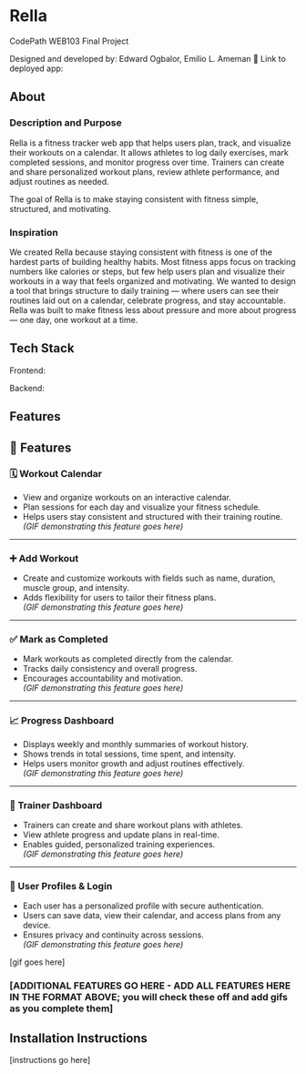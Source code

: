 # Rella

CodePath WEB103 Final Project

Designed and developed by: Edward Ogbalor,  Emilio L. Ameman
🔗 Link to deployed app:

## About

### Description and Purpose

Rella is a fitness tracker web app that helps users plan, track, and visualize their workouts on a calendar. It allows athletes to log daily exercises, mark completed sessions, and monitor progress over time. Trainers can create and share personalized workout plans, review athlete performance, and adjust routines as needed.

The goal of Rella is to make staying consistent with fitness simple, structured, and motivating.

### Inspiration

We created Rella because staying consistent with fitness is one of the hardest parts of building healthy habits. Most fitness apps focus on tracking numbers like calories or steps, but few help users plan and visualize their workouts in a way that feels organized and motivating.
We wanted to design a tool that brings structure to daily training — where users can see their routines laid out on a calendar, celebrate progress, and stay accountable. Rella was built to make fitness less about pressure and more about progress — one day, one workout at a time.

## Tech Stack

Frontend:

Backend:

## Features

## 🌟 Features

### 🗓️ Workout Calendar
- View and organize workouts on an interactive calendar.  
- Plan sessions for each day and visualize your fitness schedule.  
- Helps users stay consistent and structured with their training routine.  
*(GIF demonstrating this feature goes here)*  

---

### ➕ Add Workout
- Create and customize workouts with fields such as name, duration, muscle group, and intensity.  
- Adds flexibility for users to tailor their fitness plans.  
*(GIF demonstrating this feature goes here)*  

---

### ✅ Mark as Completed
- Mark workouts as completed directly from the calendar.  
- Tracks daily consistency and overall progress.  
- Encourages accountability and motivation.  
*(GIF demonstrating this feature goes here)*  

---

### 📈 Progress Dashboard
- Displays weekly and monthly summaries of workout history.  
- Shows trends in total sessions, time spent, and intensity.  
- Helps users monitor growth and adjust routines effectively.  
*(GIF demonstrating this feature goes here)*  

---

### 👥 Trainer Dashboard
- Trainers can create and share workout plans with athletes.  
- View athlete progress and update plans in real-time.  
- Enables guided, personalized training experiences.  
*(GIF demonstrating this feature goes here)*  

---

### 🔐 User Profiles & Login
- Each user has a personalized profile with secure authentication.  
- Users can save data, view their calendar, and access plans from any device.  
- Ensures privacy and continuity across sessions.  
*(GIF demonstrating this feature goes here)*


[gif goes here]

### [ADDITIONAL FEATURES GO HERE - ADD ALL FEATURES HERE IN THE FORMAT ABOVE; you will check these off and add gifs as you complete them]

## Installation Instructions

[instructions go here]
